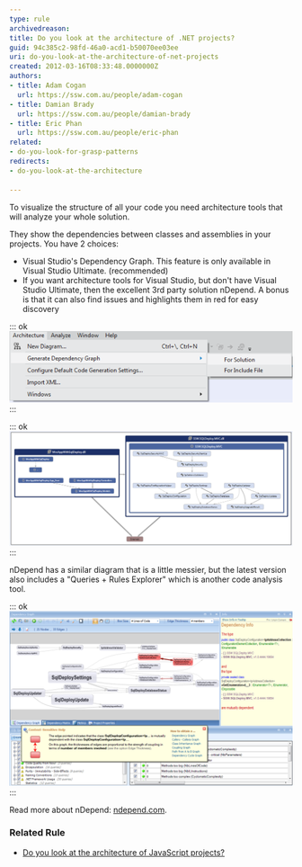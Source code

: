 ```yaml
---
type: rule
archivedreason: 
title: Do you look at the architecture of .NET projects?
guid: 94c385c2-98fd-46a0-acd1-b50070ee03ee
uri: do-you-look-at-the-architecture-of-net-projects
created: 2012-03-16T08:33:48.0000000Z
authors:
- title: Adam Cogan
  url: https://ssw.com.au/people/adam-cogan
- title: Damian Brady
  url: https://ssw.com.au/people/damian-brady
- title: Eric Phan
  url: https://ssw.com.au/people/eric-phan
related:
- do-you-look-for-grasp-patterns
redirects:
- do-you-look-at-the-architecture

---
```


To visualize the structure of all your code you need architecture tools that will analyze your whole solution.

They show the dependencies between classes and assemblies in your projects. You have 2 choices:

* Visual Studio's Dependency Graph. This feature is only available in Visual Studio Ultimate. (recommended)
* If you want architecture tools for Visual Studio, but don't have Visual Studio Ultimate, then the excellent 3rd party solution nDepend. A bonus is that it can also find issues and highlights them in red for easy discovery


<!--endintro-->


::: ok  
![Figure: Visual Studio lets you generate a dependency graph for your solution](ArchitectureToolsVS11.png)  
:::


::: ok  
![Figure: The dependency graph in Visual Studio shows you some interesting information about how projects relate to each other](DependencyDiagramInVS11.png)  
:::

nDepend has a similar diagram that is a little messier, but the latest version also includes a "Queries + Rules Explorer" which is another code analysis tool.


::: ok  
![Figure: nDepend Dependency Graph. Issues are highlighted in red for easy discovery](nDependDependencyGraph.png)  
:::

Read more about nDepend: [ndepend.com](http://www.ndepend.com/).

### Related Rule


* [Do you look at the architecture of JavaScript projects?](/look-at-the-architecture-of-javascript-projects)
